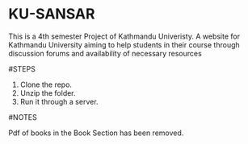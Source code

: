 # KU-SANSAR

This is a 4th semester Project of Kathmandu Univeristy. 
A website for Kathmandu University aiming to help students in their course through discussion forums and availability of necessary resources 


#STEPS

1) Clone the repo.
2) Unzip the folder.
3) Run it through a server.


#NOTES

Pdf of books in the Book Section has been removed.
